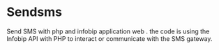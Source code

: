 # Sendsms
Send SMS with php and infobip application web .
the code is using the Infobip API with PHP to interact or communicate with the SMS gateway.
